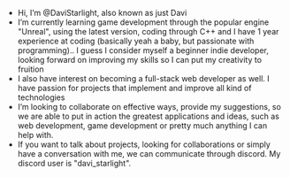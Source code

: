 - Hi, I’m @DaviStarlight, also known as just Davi
- I’m currently learning game development through the popular engine "Unreal", using the latest version, coding through C++ and I have 1 year experience at coding (basically yeah a baby, but passionate with programming).. I guess I consider myself a beginner indie developer, looking forward on improving my skills so I can put my creativity to fruition
- I also have interest on becoming a full-stack web developer as well. I have passion for projects that implement and improve all kind of technologies
- I’m looking to collaborate on effective ways, provide my suggestions, so we are able to put in action the greatest applications and ideas, such as web development, game development or pretty much anything I can help with.
- If you want to talk about projects, looking for collaborations or simply have a conversation with me, we can communicate through discord. My discord user is "davi_starlight".
